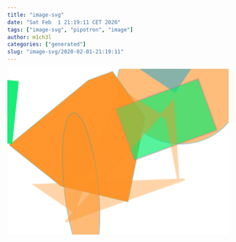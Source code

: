 ```yaml
---
title: "image-svg"
date: "Sat Feb  1 21:19:11 CET 2020"
tags: ["image-svg", "pipotron", "image"]
author: m1ch3l
categories: ["generated"]
slug: "image-svg/2020-02-01-21:19:11"
---
```


![](image.svg)
